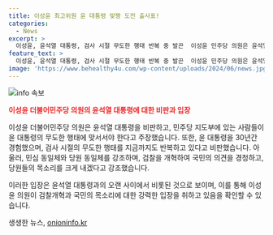 ```yaml
---
title: 이성윤 최고위원 윤 대통령 맞짱 도전 출사표!
categories:
  - News
excerpt: >
  이성윤, 윤석열 대통령, 검사 시절 무도한 행태 반복 중 발끈  이성윤 민주당 의원은 윤석열 대통령을 비난하며 최고위원 경선 참여 선언하고, 윤 대통령의 무도한 수사 방식과 성정을 비판했다. 전 국회의원 수사와 여러 사건을 놓고 윤 대통령과 충돌한 경험이 있으며, 검찰총장으로 재직 중인 윤 대통령을 공격하고 검찰 개혁을 강조했다. 이에 법무부 검사징계위원회에서 해임 의결을 받은 이성윤은 반발 중이다.
feature_text: >
  이성윤, 윤석열 대통령, 검사 시절 무도한 행태 반복 중 발끈  이성윤 민주당 의원은 윤석열 대통령을 비난하며 최고위원 경선 참여 선언하고, 윤 대통령의 무도한 수사 방식과 성정을 비판했다. 전 국회의원 수사와 여러 사건을 놓고 윤 대통령과 충돌한 경험이 있으며, 검찰총장으로 재직 중인 윤 대통령을 공격하고 검찰 개혁을 강조했다. 이에 법무부 검사징계위원회에서 해임 의결을 받은 이성윤은 반발 중이다.
image: 'https://www.behealthy4u.com/wp-content/uploads/2024/06/news.jpg'
---
```


<p><img src="https://www.behealthy4u.com/wp-content/uploads/2024/06/news.jpg" alt="info 속보" /></p>

<p><b><span style="color: #ee2323;">이성윤 더불어민주당 의원의 윤석열 대통령에 대한 비판과 입장</span></b></p>

<p>이성윤 더불어민주당 의원은 윤석열 대통령을 비판하고, 민주당 지도부에 있는 사람들이 윤 대통령의 무도한 행태에 맞서서야 한다고 주장했습니다. 또한, 윤 대통령을 30년간 경험했으며, 검사 시절의 무도한 행태를 지금까지도 반복하고 있다고 비판했습니다. 아울러, 민심 동일체와 당원 동일체를 강조하며, 검찰을 개혁하여 국민의 의견을 경청하고, 당원들의 목소리를 크게 내겠다고 강조했습니다.</p>

<p>이러한 입장은 윤석열 대통령과의 오랜 사이에서 비롯된 것으로 보이며, 이를 통해 이성윤 의원이 검찰개혁과 국민의 목소리에 대한 강력한 입장을 취하고 있음을 확인할 수 있습니다.</p>
생생한 뉴스, <a href="https://onioninfo.kr" rel="dofollow">onioninfo.kr</a>


